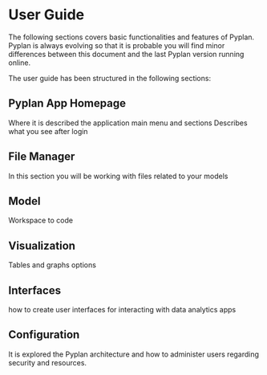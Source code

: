 # User Guide

The following sections covers basic functionalities and features of Pyplan.
Pyplan is always evolving so that it is probable you will find minor differences between this document and the last Pyplan version running online.


The user guide has been structured in the following sections:
## Pyplan App Homepage
Where it is described the application main menu and sections Describes what you see after login

## File Manager
In this section you will be working with files related to your models

## Model
Workspace to code

## Visualization
Tables and graphs options

## Interfaces
how to create user interfaces for interacting with data analytics apps

## Configuration
It is explored the Pyplan architecture and how to administer users regarding security and resources.

<!--stackedit_data:
eyJoaXN0b3J5IjpbMTMwMjAxMzI3NiwtMTI3MzQ3NjQ2MCwtMT
gwMjMwMzU4NF19
-->